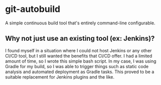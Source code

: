 # git-autobuild
A simple continuous build tool that's entirely command-line configurable.

## Why not just use an existing tool (ex: Jenkins)?
I found myself in a situation where I could not host Jenkins or any other CI/CD tool, but I still wanted the benefits that CI/CD offer.  I had a limited amount of time, so I wrote this simple bash script.  In my case, I was using Gradle for my build, so I was able to trigger things such as static code analysis and automated deployment as Gradle tasks.  This proved to be a suitable replacement for Jenkins plugins and the like.
